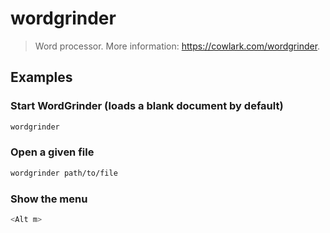 # wordgrinder

> Word processor. More information: <https://cowlark.com/wordgrinder>.

## Examples

### Start WordGrinder (loads a blank document by default)

```bash
wordgrinder
```

### Open a given file

```bash
wordgrinder path/to/file
```

### Show the menu

```bash
<Alt m>
```
